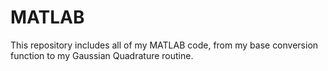 # MATLAB
This repository includes all of my MATLAB code, from my base conversion function to my Gaussian Quadrature routine.
